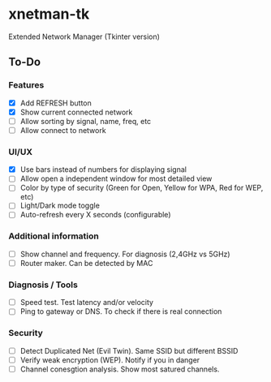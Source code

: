 # xnetman-tk

Extended Network Manager (Tkinter version)

## To-Do

### Features

- [x] Add REFRESH button
- [x] Show current connected network
- [ ] Allow sorting by signal, name, freq, etc
- [ ] Allow connect to network

### UI/UX

- [x] Use bars instead of numbers for displaying signal
- [ ] Allow open a independent window for most detailed view
- [ ] Color by type of security (Green for Open, Yellow for WPA, Red for WEP, etc)
- [ ] Light/Dark mode toggle
- [ ] Auto-refresh every X seconds (configurable)

### Additional information

- [ ] Show channel and frequency. For diagnosis (2,4GHz vs 5GHz)
- [ ] Router maker. Can be detected by MAC

### Diagnosis / Tools

- [ ] Speed test. Test latency and/or velocity
- [ ] Ping to gateway or DNS. To check if there is real connection

### Security

- [ ] Detect Duplicated Net (Evil Twin). Same SSID but different BSSID
- [ ] Verify weak encryption (WEP). Notify if you in danger
- [ ] Channel conesgtion analysis. Show most satured channels.
